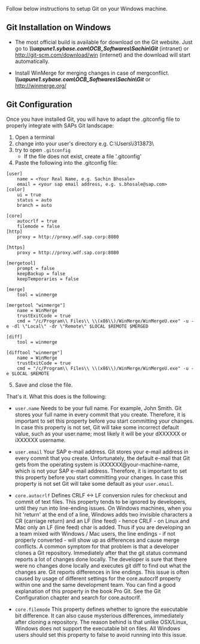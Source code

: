 Follow below instructions to setup Git on your Windows machine.

## Git Installation on Windows

- The most official build is available for download on the Git website. Just go to *__\\\uapune1.sybase.com\OCB_Softwares\Sachin\Git__* (intranet) or http://git-scm.com/download/win (internet) and the download will start automatically. 

- Install WinMerge for merging changes in case of mergconflict. **_\\\uapune1.sybase.com\OCB_Softwares\Sachin\Git_** or http://winmerge.org/


## Git Configuration

Once you have installed Git, you will have to adapt the .gitconfig file to properly integrate with SAPs Git landscape:

1. Open a terminal
2. change into your user's directory e.g. C:\Users\i313873\
3. try to open `.gitconfig`
     * If the file does not exist, create a file '.gitconfig'
4. Paste the following into the .gitconfig file:
```
[user]
    name = <Your Real Name, e.g. Sachin Bhosale>
    email = <your sap email address, e.g. s.bhosale@sap.com>
[color]
    ui = true
    status = auto
    branch = auto
 
[core]
    autocrlf = true
    filemode = false
[http]
    proxy = http://proxy.wdf.sap.corp:8080

[https]
    proxy = http://proxy.wdf.sap.corp:8080

[mergetool]
    prompt = false
    keepBackup = false
    keepTemporaries = false
	
[merge]
    tool = winmerge

[mergetool "winmerge"]
    name = WinMerge
    trustExitCode = true
    cmd = "/c/Program\\ Files\\ \\(x86\\)/WinMerge/WinMergeU.exe" -u -e -dl \"Local\" -dr \"Remote\" $LOCAL $REMOTE $MERGED

[diff]
    tool = winmerge

[difftool "winmerge"]
    name = WinMerge
    trustExitCode = true
    cmd = "/c/Program\\ Files\\ \\(x86\\)/WinMerge/WinMergeU.exe" -u -e $LOCAL $REMOTE
```
5. Save and close the file.


That's it. What this does is the following:

* `user.name`
Needs to be your full name. For example, John Smith. Git stores your full name in every commit that you create. Therefore, it is important to set this property before you start committing your changes. In case this property is not set, Git will take some incorrect default value, such as your user.name; most likely it will be your dXXXXXX or iXXXXXX username.
* `user.email`
Your SAP e-mail address. Git stores your e-mail address in every commit that you create. Unfortunately, the default e-mail that Git gets from the operating system is iXXXXXX@your-machine-name, which is not your SAP e-mail address. Therefore, it is important to set this property before you start committing your changes. In case this property is not set Git will take some default as your `user.email`. 

* `core.autocrlf`
Defines CRLF <-> LF conversion rules for checkout and commit of text files. This property tends to be ignored by developers, until they run into line-ending issues. On Windows machines, when you hit 'return' at the end of a line, Windows adds two invisible characters a CR (carriage return) and an LF (line feed) - hence CRLF - on Linux and Mac only an LF (line feed) char is added. Thus if you are developing an a team mixed with Windows / Mac users, the line endings - if not properly converted - will show up as differences and cause merge conflicts.
A common symptom for that problem is that a developer clones a Git repository. Immediately after that the git status command reports a lot of changes done locally. The developer is sure that there were no changes done locally and executes git diff to find out what the changes are. Git reports differences in line endings. 
This issue is often caused by usage of different settings for the core.autocrlf property within one and the same development team.
You can find a good explanation of this property in the book Pro Git. See the Git Configuration chapter and search for core.autocrlf.

* `core.filemode`
This property defines whether to ignore the executable bit difference. It can also cause mysterious differences, immediately after cloning a repository. The reason behind is that unlike OSX/Linux, Windows does not support the executable bit on files.
All Windows users should set this property to false to avoid running into this issue.
